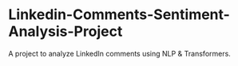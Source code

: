 # Linkedin-Comments-Sentiment-Analysis-Project
A project to analyze LinkedIn comments using NLP &amp; Transformers.
